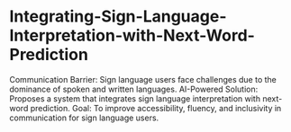 # Integrating-Sign-Language-Interpretation-with-Next-Word-Prediction
Communication Barrier: Sign language users face challenges due to the dominance of spoken and written languages. AI-Powered Solution: Proposes a system that integrates sign language interpretation with next-word prediction. Goal: To improve accessibility, fluency, and inclusivity in communication for sign language users.
